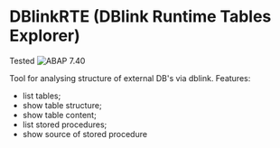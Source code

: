 # DBlinkRTE (DBlink Runtime Tables Explorer) 
Tested ![ABAP 7.40](https://img.shields.io/badge/ABAP-7.40%2B-orange)

Tool for analysing structure of external DB's via dblink.
Features:
- list tables;
- show table structure;
- show table content;
- list stored procedures;
- show source of stored procedure
